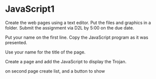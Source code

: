 # JavaScript1
Create the web pages using a text editor. Put the files and graphics in a folder. Submit the assignment via D2L by 5:00 on the due date.

Put your name on the first line. Copy the JavaScript program as it was presented.

Use your name for the title of the page.

Create a page and add the JavaScript to display the Trojan.

on second page create list, and a button to show